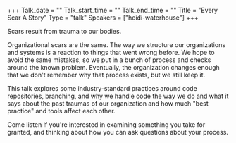 +++
Talk_date = ""
Talk_start_time = ""
Talk_end_time = ""
Title = "Every Scar A Story"
Type = "talk"
Speakers = ["heidi-waterhouse"]
+++

Scars result from trauma to our bodies.

Organizational scars are the same. The way we structure our organizations and systems is a reaction to things that went wrong before. We hope to avoid the same mistakes, so we put in a bunch of process and checks around the known problem. Eventually, the organization changes enough that we don't remember why that process exists, but we still keep it.

This talk explores some industry-standard practices around code repositories, branching, and why we handle code the way we do and what it says about the past traumas of our organization and how much "best practice" and tools affect each other.

Come listen if you're interested in examining something you take for granted, and thinking about how you can ask questions about your process.

